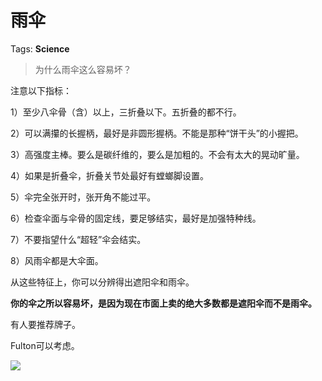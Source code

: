 # 雨伞

Tags: **Science**

> 为什么雨伞这么容易坏？



注意以下指标：

1）至少八伞骨（含）以上，三折叠以下。五折叠的都不行。

2）可以满攥的长握柄，最好是非圆形握柄。不能是那种“饼干头”的小握把。

3）高强度主棒。要么是碳纤维的，要么是加粗的。不会有太大的晃动旷量。

4）如果是折叠伞，折叠关节处最好有螳螂脚设置。

5）伞完全张开时，张开角不能过平。

6）检查伞面与伞骨的固定线，要足够结实，最好是加强特种线。

7）不要指望什么“超轻”伞会结实。

8）风雨伞都是大伞面。

从这些特征上，你可以分辨得出遮阳伞和雨伞。

**你的伞之所以容易坏，是因为现在市面上卖的绝大多数都是遮阳伞而不是雨伞。**

有人要推荐牌子。

Fulton可以考虑。

![](https://pica.zhimg.com/50/v2-f87a6c2f796724a0cf75beeee3e27c7e_720w.jpg?source=1940ef5c)

